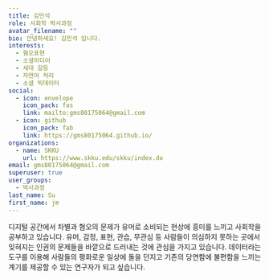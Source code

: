 ```yaml
---
title: 김민석
role: 사회학 박사과정
avatar_filename: ""
bio: 안녕하세요! 김민석 입니다.
interests:
  - 혐오표현
  - 소셜미디어
  - 세대 갈등
  - 자연어 처리
  - 소셜 빅데이터
social:
  - icon: envelope
    icon_pack: fas
    link: mailto:gms80175064@gmail.com
  - icon: github
    icon_pack: fab
    link: https://gms80175064.github.io/
organizations:
  - name: SKKU
    url: https://www.skku.edu/skku/index.do
email: gms80175064@gmail.com
superuser: true
user_groups:
  - 박사과정
last_name: Su
first_name: jm
---
```

디지털 공간에서 차별과 혐오의 문제가 유머로 소비되는 현상에 흥미를 느끼고 사회학을 공부하고 있습니다. 유머, 감정, 표현, 관습, 무관심 등 사람들이 의심하지 못하는 곳에서 잊혀지는 인권의 문제들을 바깥으로 드러내는 것에 관심을 가지고 있습니다. 데이터라는 도구를 이용해 사람들의 평화로운 일상에 돌을 던지고 기존의 당연함에 불편함을 느끼는 계기를 제공할 수 있는 연구자가 되고 싶습니다.
